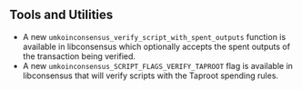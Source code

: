 Tools and Utilities
---

- A new `umkoinconsensus_verify_script_with_spent_outputs` function is available in libconsensus which optionally accepts the spent outputs of the transaction being verified.
- A new `umkoinconsensus_SCRIPT_FLAGS_VERIFY_TAPROOT` flag is available in libconsensus that will verify scripts with the Taproot spending rules.